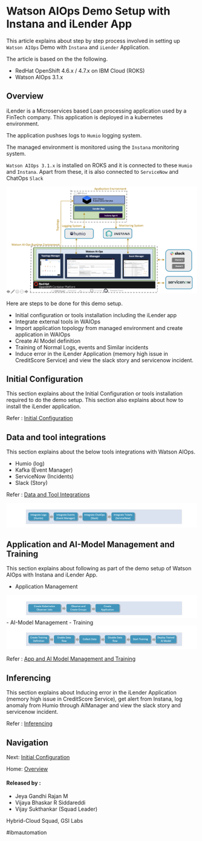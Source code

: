 # Watson AIOps Demo Setup with Instana and iLender App

This article explains about step by step process involved in setting up `Watson AIOps` Demo with `Instana` and `iLender` Application.

The article is based on the the following.

- RedHat OpenShift 4.6.x / 4.7.x on IBM Cloud (ROKS)
- Watson AIOps 3.1.x

## Overview

iLender is a Microservices based Loan processing application used by a FinTech company. This application is deployed in a kubernetes environment. 

The application pushses logs to `Humio` logging system. 

The managed environment is monitored using the `Instana` monitoring system.

`Watson AIOps 3.1.x` is installed on ROKS and it is connected to these `Humio` and `Instana`. Apart from these, it is also connected to `ServiceNow` and ChatOps `Slack`

<img src="images/architecture.png">

Here are steps to be done for this demo setup.

- Initial configuration or tools installation including the iLender app 
- Integrate external tools in WAIOps
- Import application topology from managed environment and create application in WAIOps
- Create AI Model definition
- Training of Normal Logs, events and Similar incidents
- Induce error in the iLender Application (memory high issue in CreditScore Service) and view the slack story and servicenow incident.


## Initial Configuration

This section explains about the Initial Configuration or tools installation required to do the demo setup. This section also explains about how to install the iLender application.

Refer : [Initial Configuration](https://community.ibm.com/community/user/aiops/blogs/jeya-gandhi-rajan-m1/2021/09/21/waiops-ins-ilender-2-initial-configuration)

## Data and tool integrations

This section explains about the below tools integrations with Watson AIOps.

- Humio (log)
- Kafka (Event Manager)
- ServiceNow (Incidents)
- Slack (Story)

Refer : [Data and Tool Integrations](https://community.ibm.com/community/user/aiops/blogs/jeya-gandhi-rajan-m1/2021/09/21/waiops-ins-ilender-3-data-tool-integration)

<img src="images/integration.png">


## Application and AI-Model Management and Training

This section explains about following as part of the demo setup of Watson AIOps with Instana and iLender App.

- Application Management
<img src="images/app-management.png">
- AI-Model Management
- Training
<img src="images/training.png">

Refer : [App and AI Model Management and Training](https://community.ibm.com/community/user/aiops/blogs/jeya-gandhi-rajan-m1/2021/09/21/waiops-ins-ilender-4-app-aimodel-training)

## Inferencing

This section explains about Inducing error in the iLender Application (memory high issue in CreditScore Service), get alert from Instana, log anomaly from Humio through AIManager and view the slack story and servicenow incident.

Refer : [Inferencing](https://community.ibm.com/community/user/aiops/blogs/jeya-gandhi-rajan-m1/2021/09/21/waiops-ins-ilender-5-inferencing)


## Navigation

Next: [Initial Configuration](https://community.ibm.com/community/user/aiops/blogs/jeya-gandhi-rajan-m1/2021/09/21/waiops-ins-ilender-2-initial-configuration)

Home: [Overview](https://community.ibm.com/community/user/aiops/blogs/jeya-gandhi-rajan-m1/2021/09/21/waiops-ins-ilender-1-overview)


#### Released by :
- Jeya Gandhi Rajan M
- Vijaya Bhaskar R Siddareddi
- Vijay Sukthankar (Squad Leader)

Hybrid-Cloud Squad, GSI Labs

#ibmautomation


